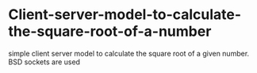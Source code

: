 # Client-server-model-to-calculate-the-square-root-of-a-number
simple client server model to calculate the square root of a given number. BSD sockets are used
